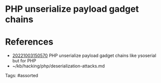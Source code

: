 # PHP unserialize payload gadget chains

# References
- [20221003150570](/zet/20221003150570/) PHP unserialize payload gadget chains like ysoserial but for PHP
- ~/kb/hacking/php/deserialization-attacks.md

Tags:
    #assorted

